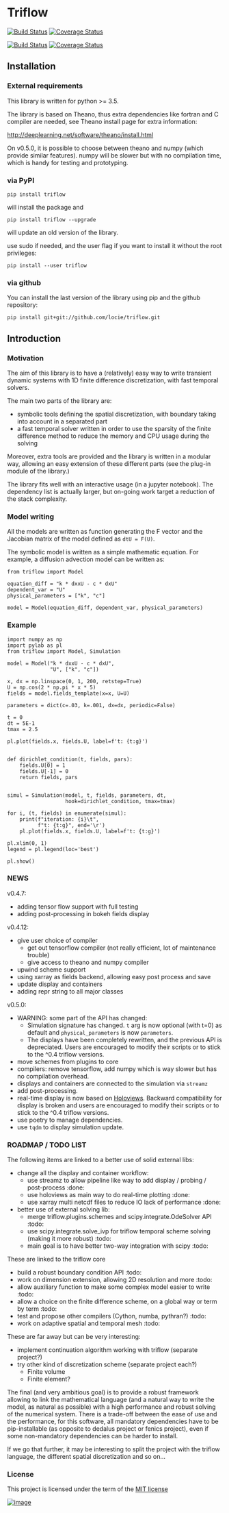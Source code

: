 # Triflow

[![Build Status](https://travis-ci.org/locie/triflow.svg?branch=master)](https://travis-ci.org/locie/triflow)
[![Coverage Status](https://coveralls.io/repos/github/locie/triflow/badge.svg?branch=dev)](https://coveralls.io/github/locie/triflow?branch=master)

[![Build Status](https://travis-ci.org/locie/triflow.svg?branch=dev)](https://travis-ci.org/locie/triflow)
[![Coverage Status](https://coveralls.io/repos/github/locie/triflow/badge.svg?branch=dev)](https://coveralls.io/github/locie/triflow?branch=dev)

## Installation

### External requirements

This library is written for python &gt;= 3.5.

The library is based on Theano, thus extra dependencies like fortran and
C compiler are needed, see Theano install page for extra information:

<http://deeplearning.net/software/theano/install.html>

On v0.5.0, it is possible to choose between theano and numpy (which provide similar features). numpy will be slower but with no compilation time, which is handy for testing and prototyping.

### via PyPI

``` {.sourceCode .bash}
pip install triflow
```

will install the package and

``` {.sourceCode .bash}
pip install triflow --upgrade
```

will update an old version of the library.

use sudo if needed, and the user flag if you want to install it without
the root privileges:

``` {.sourceCode .bash}
pip install --user triflow
```

### via github

You can install the last version of the library using pip and the github
repository:

``` {.sourceCode .bash}
pip install git+git://github.com/locie/triflow.git
```

## Introduction

### Motivation

The aim of this library is to have a (relatively) easy way to write
transient dynamic systems with 1D finite difference discretization, with
fast temporal solvers.

The main two parts of the library are:

- symbolic tools defining the spatial discretization, with boundary
    taking into account in a separated part
- a fast temporal solver written in order to use the sparsity of the
    finite difference method to reduce the memory and CPU usage during
    the solving

Moreover, extra tools are provided and the library is written in a
modular way, allowing an easy extension of these different parts (see
the plug-in module of the library.)

The library fits well with an interactive usage (in a jupyter notebook).
The dependency list is actually larger, but on-going work target a
reduction of the stack complexity.

### Model writing

All the models are written as function generating the F vector and the
Jacobian matrix of the model defined as `dtU = F(U)`.

The symbolic model is written as a simple mathematic equation. For
example, a diffusion advection model can be written as:

``` {.sourceCode .python}
from triflow import Model

equation_diff = "k * dxxU - c * dxU"
dependent_var = "U"
physical_parameters = ["k", "c"]

model = Model(equation_diff, dependent_var, physical_parameters)
```

### Example

``` {.sourceCode .python}
import numpy as np
import pylab as pl
from triflow import Model, Simulation

model = Model("k * dxxU - c * dxU",
              "U", ["k", "c"])

x, dx = np.linspace(0, 1, 200, retstep=True)
U = np.cos(2 * np.pi * x * 5)
fields = model.fields_template(x=x, U=U)

parameters = dict(c=.03, k=.001, dx=dx, periodic=False)

t = 0
dt = 5E-1
tmax = 2.5

pl.plot(fields.x, fields.U, label=f't: {t:g}')


def dirichlet_condition(t, fields, pars):
    fields.U[0] = 1
    fields.U[-1] = 0
    return fields, pars


simul = Simulation(model, t, fields, parameters, dt,
                   hook=dirichlet_condition, tmax=tmax)

for i, (t, fields) in enumerate(simul):
    print(f"iteration: {i}\t",
          f"t: {t:g}", end='\r')
    pl.plot(fields.x, fields.U, label=f't: {t:g}')

pl.xlim(0, 1)
legend = pl.legend(loc='best')

pl.show()
```

### NEWS

v0.4.7:

- adding tensor flow support with full testing
- adding post-processing in bokeh fields display

v0.4.12:

- give user choice of compiler
  - get out tensorflow compiler (not really efficient, lot of maintenance trouble)
  - give access to theano and numpy compiler
- upwind scheme support
- using xarray as fields backend, allowing easy post process and save
- update display and containers
- adding repr string to all major classes

v0.5.0:

- WARNING: some part of the API has changed:
  - Simulation signature has changed. `t` arg is now optional (with t=0) as default and `physical_parameters` is now `parameters`.
  - The displays have been completely rewritten, and the previous API is depreciated. Users are encouraged to modify their scripts or to stick to the ^0.4 triflow versions.
- move schemes from plugins to core
- compilers: remove tensorflow, add numpy which is way slower but has no compilation overhead.
- displays and containers are connected to the simulation via `streamz`
- add post-processing.
- real-time display is now based on [Holoviews](https://holoviews.org/). Backward compatibility for display is broken and users are encouraged to modify their scripts or to stick to the ^0.4 triflow versions.
- use poetry to manage dependencies.
- use `tqdm` to display simulation update.

### ROADMAP / TODO LIST

The following items are linked to a better use of solid external libs:

- change all the display and container workflow:
  - use streamz to allow pipeline like way to add display / probing / post-process :done:
  - use holoviews as main way to do real-time plotting :done:
  - use xarray multi netcdf files to reduce IO lack of performance :done:
- better use of external solving lib:
  - merge triflow.plugins.schemes and scipy.integrate.OdeSolver API :todo:
  - use scipy.integrate.solve_ivp for triflow temporal scheme solving (making it more robust) :todo:
  - main goal is to have better two-way integration with scipy :todo:

These are linked to the triflow core

- build a robust boundary condition API :todo:
- work on dimension extension, allowing 2D resolution and more :todo:
- allow auxiliary function to make some complex model easier to write :todo:
- allow a choice on the finite difference scheme, on a global way or term by term :todo:
- test and propose other compilers (Cython, numba, pythran?) :todo:
- work on adaptive spatial and temporal mesh :todo:

These are far away but can be very interesting:

- implement continuation algorithm working with triflow (separate project?)
- try other kind of discretization scheme (separate project each?)
  - Finite volume
  - Finite element?

The final (and very ambitious goal) is to provide a robust framework allowing
to link the mathematical language (and a natural way to write the model,
as natural as possible) with a high performance and robust solving of
the numerical system. There is a trade-off between the ease of use and the
performance, for this software, all mandatory dependencies have to be
pip-installable (as opposite to dedalus project or fenics project), even if
some non-mandatory dependencies can be harder to install.

If we go that further, it may be interesting to split the project with the
triflow language, the different spatial discretization and so on...

### License

This project is licensed under the term of the [MIT license](LICENSE)

[![image](https://zenodo.org/badge/DOI/10.5281/zenodo.584101.svg)](https://doi.org/10.5281/zenodo.584101)
